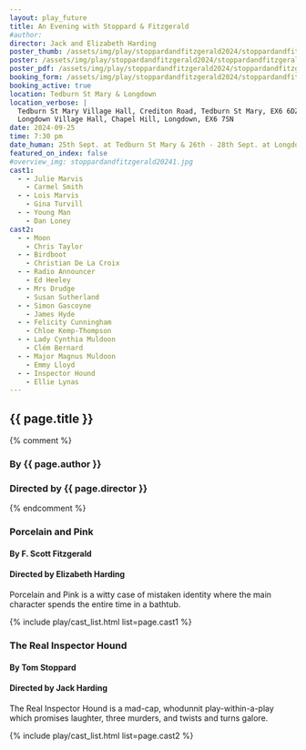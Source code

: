 ```yaml
---
layout: play_future
title: An Evening with Stoppard & Fitzgerald
#author:
director: Jack and Elizabeth Harding
poster_thumb: /assets/img/play/stoppardandfitzgerald2024/stoppardandfitzgerald2024thumb.jpg
poster: /assets/img/play/stoppardandfitzgerald2024/stoppardandfitzgerald2024poster.jpg
poster_pdf: /assets/img/play/stoppardandfitzgerald2024/stoppardandfitzgerald2024poster.pdf
booking_form: /assets/img/play/stoppardandfitzgerald2024/stoppardandfitzgerald2024bookingform.pdf
booking_active: true
location: Tedburn St Mary & Longdown
location_verbose: |
  Tedburn St Mary Village Hall, Crediton Road, Tedburn St Mary, EX6 6DZ &
  Longdown Village Hall, Chapel Hill, Longdown, EX6 7SN
date: 2024-09-25
time: 7:30 pm
date_human: 25th Sept. at Tedburn St Mary & 26th - 28th Sept. at Longdown
featured_on_index: false
#overview_img: stoppardandfitzgerald20241.jpg
cast1:
  - - Julie Marvis
    - Carmel Smith
  - - Lois Marvis
    - Gina Turvill
  - - Young Man
    - Dan Loney
cast2:
  - - Moon
    - Chris Taylor
  - - Birdboot
    - Christian De La Croix
  - - Radio Announcer
    - Ed Heeley
  - - Mrs Drudge
    - Susan Sutherland
  - - Simon Gascoyne
    - James Hyde
  - - Felicity Cunningham
    - Chloe Kemp-Thompson
  - - Lady Cynthia Muldoon
    - Clém Bernard
  - - Major Magnus Muldoon
    - Emmy Lloyd
  - - Inspector Hound
    - Ellie Lynas
---
```


## {{ page.title }}
{% comment %}
### By {{ page.author }}
### Directed by {{ page.director }}
{% endcomment %}

### Porcelain and Pink
#### By F. Scott Fitzgerald
#### Directed by Elizabeth Harding

Porcelain and Pink is a witty case of mistaken identity where the main character
spends the entire time in a bathtub.

{% include play/cast_list.html list=page.cast1 %}

### The Real Inspector Hound
#### By Tom Stoppard
#### Directed by Jack Harding

The Real Inspector Hound is a mad-cap, whodunnit play-within-a-play which
promises laughter, three murders, and twists and turns galore.

{% include play/cast_list.html list=page.cast2 %}
